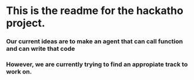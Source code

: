 # This is the readme for the hackatho project.

### Our current ideas are to make an agent that can call function and can write that code

### However, we are currently trying to find an appropiate track to work on. 

